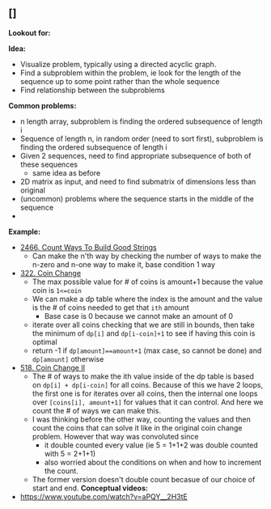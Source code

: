 ## []
**Lookout for:**

**Idea:**
* Visualize problem, typically using a directed acyclic graph.
* Find a subproblem within the problem, ie look for the length of the sequence up to some point rather than the whole sequence
* Find relationship between the subproblems

**Common problems:**
*  n length array, subproblem is finding the ordered subsequence of length i
* Sequence of length n, in random order (need to sort first), subproblem is finding the ordered subsequence of length i
* Given 2 sequences, need to find appropriate subsequence of both of these sequences
	* same idea as before
* 2D matrix as input, and need to find submatrix of dimensions less than original 
* (uncommon) problems where the sequence starts in the middle of the sequence
* 
**Example:**
* [2466. Count Ways To Build Good Strings](https://leetcode.com/problems/count-ways-to-build-good-strings/)
	* Can make the n'th way by checking the number of ways to make the n-zero and n-one way to make it, base condition 1 way
* [322. Coin Change](https://leetcode.com/problems/coin-change/)
	* The max possible value for # of coins is amount+1 because the value coin is `1<=coin`
	* We can make a dp table where the index is the amount and the value is the # of coins needed to get that `ith` amount
		* Base case is 0 because we cannot make an amount of 0
	* iterate over all coins checking that we are still in bounds, then take the minimum of `dp[i]` and `dp[i-coin]+1` to see if having this coin is optimal
	* return -1 if `dp[amount]==amount+1` (max case, so cannot be done) and `dp[amount]` otherwise
* [518. Coin Change II](https://leetcode.com/problems/coin-change-ii/submissions/1496773127/)
	* The # of ways to make the ith value inside of the dp table is based on `dp[i] + dp[i-coin]` for all coins. Because of this we have 2 loops, the first one is for iterates over all coins, then the internal one loops over `[coins[i], amount+1]` for values that it can control. And here we count the # of ways we can make this.
	* I was thinking before the other way, counting the values and then count the coins that can solve it like in the original coin change problem. However that way was convoluted since
		* it double counted every value (ie 5 = 1+1+2 was double counted with 5 = 2+1+1)
		* also worried about the conditions on when and how to increment the count.
	* The former version doesn't double count becasue of our choice of start and end. 
**Conceptual videos:**
* https://www.youtube.com/watch?v=aPQY__2H3tE 